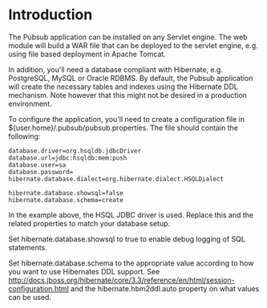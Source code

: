 # Introduction #

The Pubsub application can be installed on any Servlet engine. The web module will build a WAR file that can be deployed to the servlet engine, e.g. using file based deployment in Apache Tomcat.

In addition, you'll need a database compliant with Hibernate, e.g. PostgreSQL, MySQL or Oracle RDBMS. By default, the Pubsub application will create the necessary tables and indexes using the Hibernate DDL mechanism. Note however that this might not be desired in a production environment.

To configure the application, you'll need to create a configuration file in ${user.home}/.pubsub/pubsub.properties. The file should contain the following:

```
database.driver=org.hsqldb.jdbcDriver
database.url=jdbc:hsqldb:mem:push
database.user=sa
database.password=
hibernate.database.dialect=org.hibernate.dialect.HSQLDialect

hibernate.database.showsql=false
hibernate.database.schema=create
```

In the example above, the HSQL JDBC driver is used. Replace this and the related properties to match your database setup.

Set hibernate.database.showsql to true to enable debug logging of SQL statements.

Set hibernate.database.schema to the appropriate value according to how you want to use Hibernates DDL support. See http://docs.jboss.org/hibernate/core/3.3/reference/en/html/session-configuration.html and the hibernate.hbm2ddl.auto property on what values can be used.